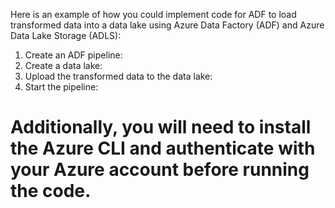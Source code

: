 Here is an example of how you could implement code for ADF to load transformed data into a data lake using Azure Data Factory (ADF) and Azure Data Lake Storage (ADLS):

1. Create an ADF pipeline:
2. Create a data lake:
3. Upload the transformed data to the data lake:
4. Start the pipeline:

# Additionally, you will need to install the Azure CLI and authenticate with your Azure account before running the code.

